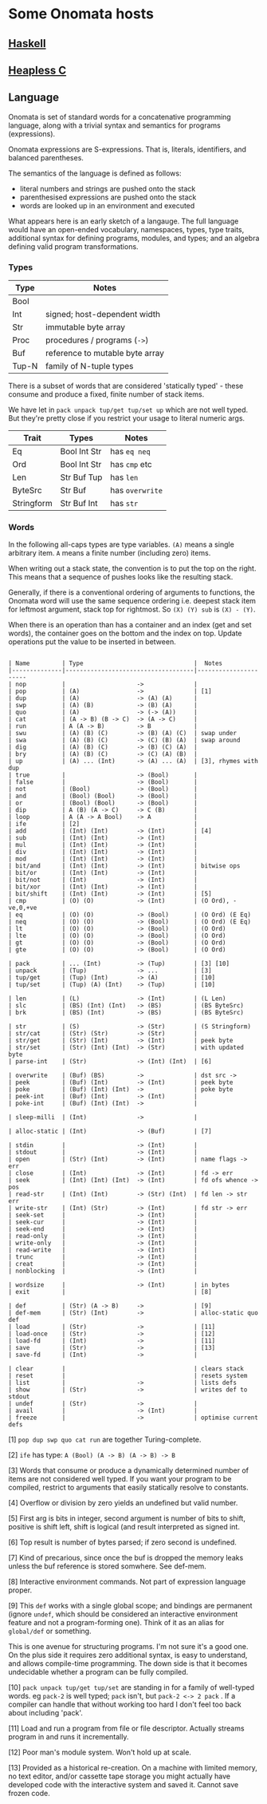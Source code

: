 # Some Onomata hosts

## [Haskell](Haskell/README.md)

## [Heapless C](C-heapless/README.md)

## Language

Onomata is set of standard words for a concatenative programming
language, along with a trivial syntax and semantics for programs
(expressions).

Onomata expressions are S-expressions. That is, literals, identifiers,
and balanced parentheses.

The semantics of the language is defined as follows:
* literal numbers and strings are pushed onto the stack
* parenthesised expressions are pushed onto the stack
* words are looked up in an environment and executed

What appears here is an early sketch of a langauge. The full language
would have an open-ended vocabulary, namespaces, types, type traits,
additional syntax for defining programs, modules, and types; and
an algebra defining valid program transformations.

### Types

| Type  | Notes                           |
|-------|---------------------------------|
| Bool  |                                 |
| Int   | signed; host-dependent width    |
| Str   | immutable byte array            |
| Proc  | procedures / programs (`->`)    |
| Buf   | reference to mutable byte array |
| Tup-N | family of N-tuple types         |

There is a subset of words that are considered 'statically typed' -
these consume and produce a fixed, finite number of stack items.

We have let in `pack unpack tup/get tup/set up` which are not
well typed. But they're pretty close if you restrict your usage 
to literal numeric args.

| Trait      | Types        | Notes           |
|------------|--------------|-----------------|
| Eq         | Bool Int Str | has `eq neq`    |
| Ord        | Bool Int Str | has `cmp` etc   |
| Len        | Str Buf Tup  | has `len`       |
| ByteSrc    | Str Buf      | has `overwrite` |
| Stringform | Str Buf Int  | has `str`       |

### Words

In the following all-caps types are type variables.  `(A)` means a
single arbitrary item. `A` means a finite number (including zero)
items.

When writing out a stack state, the convention is to put the top
on the right. This means that a sequence of pushes looks like the
resulting stack.

Generally, if there is a conventional ordering of arguments to
functions, the Onomata word will use the same sequence ordering
i.e. deepest stack item for leftmost argument, stack top for
rightmost. So `(X) (Y) sub` is `(X) - (Y)`.

When there is an operation than has a container and an index (get
and set words), the container goes on the bottom and the index on
top. Update operations put the value to be inserted in between.

```

| Name         | Type                               |  Notes
|--------------|------------------------------------|----------------------
| nop          |                    ->              | 
| pop          | (A)                ->              | [1]
| dup          | (A)                -> (A) (A)      |
| swp          | (A) (B)            -> (B) (A)      |
| quo          | (A)                -> (-> (A))     |
| cat          | (A -> B) (B -> C)  -> (A -> C)     |
| run          | A (A -> B)         -> B            |
| swu          | (A) (B) (C)        -> (B) (A) (C)  | swap under
| swa          | (A) (B) (C)        -> (C) (B) (A)  | swap around
| dig          | (A) (B) (C)        -> (B) (C) (A)  |
| bry          | (A) (B) (C)        -> (C) (A) (B)  |
| up           | (A) ... (Int)      -> (A) ... (A)  | [3], rhymes with dup
| true         |                    -> (Bool)       |
| false        |                    -> (Bool)       |
| not          | (Bool)             -> (Bool)       |
| and          | (Bool) (Bool)      -> (Bool)       |
| or           | (Bool) (Bool)      -> (Bool)       |
| dip          | A (B) (A -> C)     -> C (B)        |
| loop         | A (A -> A Bool)    -> A            |
| ife          | [2]                                |
| add          | (Int) (Int)        -> (Int)        | [4]
| sub          | (Int) (Int)        -> (Int)        |
| mul          | (Int) (Int)        -> (Int)        |
| div          | (Int) (Int)        -> (Int)        |
| mod          | (Int) (Int)        -> (Int)        |
| bit/and      | (Int) (Int)        -> (Int)        | bitwise ops
| bit/or       | (Int) (Int)        -> (Int)        |
| bit/not      | (Int)              -> (Int)        |
| bit/xor      | (Int) (Int)        -> (Int)        |
| bit/shift    | (Int) (Int)        -> (Int)        | [5]
| cmp          | (O) (O)            -> (Int)        | (O Ord), -ve,0,+ve
| eq           | (O) (O)            -> (Bool)       | (O Ord) (E Eq)
| neq          | (O) (O)            -> (Bool)       | (O Ord) (E Eq)
| lt           | (O) (O)            -> (Bool)       | (O Ord)
| lte          | (O) (O)            -> (Bool)       | (O Ord)
| gt           | (O) (O)            -> (Bool)       | (O Ord)
| gte          | (O) (O)            -> (Bool)       | (O Ord)

| pack         | ... (Int)          -> (Tup)        | [3] [10]
| unpack       | (Tup)              -> ...          | [3]
| tup/get      | (Tup) (Int)        -> (A)          | [10]
| tup/set      | (Tup) (A) (Int)    -> (Tup)        | [10]

| len          | (L)                -> (Int)        | (L Len)
| slc          | (BS) (Int) (Int)   -> (BS)         | (BS ByteSrc)
| brk          | (BS) (Int)         -> (BS)         | (BS ByteSrc)

| str          | (S)                -> (Str)        | (S Stringform)
| str/cat      | (Str) (Str)        -> (Str)        |
| str/get      | (Str) (Int)        -> (Int)        | peek byte
| str/set      | (Str) (Int) (Int)  -> (Str)        | with updated byte
| parse-int    | (Str)              -> (Int) (Int)  | [6]

| overwrite    | (Buf) (BS)         ->              | dst src ->
| peek         | (Buf) (Int)        -> (Int)        | peek byte
| poke         | (Buf) (Int) (Int)  ->              | poke byte
| peek-int     | (Buf) (Int)        -> (Int)        |
| poke-int     | (Buf) (Int) (Int)  ->              |

| sleep-milli  | (Int)              ->              |

| alloc-static | (Int)              -> (Buf)        | [7]

| stdin        |                    -> (Int)        |
| stdout       |                    -> (Int)        |
| open         | (Str) (Int)        -> (Int)        | name flags -> err
| close        | (Int)              -> (Int)        | fd -> err
| seek         | (Int) (Int) (Int)  -> (Int)        | fd ofs whence -> pos
| read-str     | (Int) (Int)        -> (Str) (Int)  | fd len -> str err
| write-str    | (Int) (Str)        -> (Int)        | fd str -> err
| seek-set     |                    -> (Int)        |
| seek-cur     |                    -> (Int)        |
| seek-end     |                    -> (Int)        |
| read-only    |                    -> (Int)        |
| write-only   |                    -> (Int)        |
| read-write   |                    -> (Int)        |
| trunc        |                    -> (Int)        |
| creat        |                    -> (Int)        |
| nonblocking  |                    -> (Int)        |

| wordsize     |                    -> (Int)        | in bytes
| exit         |                                    | [8]

| def          | (Str) (A -> B)     ->              | [9]
| def-mem      | (Str) (Int)        ->              | alloc-static quo def
| load         | (Str)              ->              | [11]
| load-once    | (Str)              ->              | [12]
| load-fd      | (Int)              ->              | [11]
| save         | (Str)              ->              | [13]
| save-fd      | (Int)              ->              |

| clear        |                                    | clears stack
| reset        |                                    | resets system
| list         |                    ->              | lists defs
| show         | (Str)              ->              | writes def to stdout
| undef        | (Str)              ->              |
| avail        |                    -> (Int)        |
| freeze       |                    ->              | optimise current defs

```

[1] `pop dup swp quo cat run` are together Turing-complete.

[2] `ife` has type: `A (Bool) (A -> B) (A -> B) -> B`

[3] Words that consume or produce a dynamically determined number of
items are not considered well typed. If you want your program to
be compiled, restrict to arguments that easily statically resolve
to constants.

[4] Overflow or division by zero yields an undefined but valid number.

[5] First arg is bits in integer, second argument is number of bits
    to shift, positive is shift left, shift is logical (and result
    interpreted as signed int.

[6] Top result is number of bytes parsed; if zero second is undefined.

[7] Kind of precarious, since once the buf is dropped the memory
    leaks unless the buf reference is stored somwhere. See def-mem.

[8] Interactive environment commands. Not part of expression language proper.

[9] This `def` works with a single global scope; and bindings are
    permanent (ignore `undef`, which should be considered an
interactive environment feature and not a program-forming one).
Think of it as an alias for `global/def` or something.

This is one avenue for structuring programs. I'm not sure it's
    a good one. On the plus side it requires zero additional syntax,
is easy to understand, and allows compile-time programming. The down 
side is that it becomes undecidable whether a program can be fully 
compiled.

[10] `pack unpack tup/get tup/set` are standing in for a family of
     well-typed words. eg `pack-2` is well typed; `pack` isn't, but
`pack-2 <-> 2 pack` . If a compiler can handle that without working
too hard I don't feel too back about including 'pack'.

[11] Load and run a program from file or file descriptor. Actually
     streams program in and runs it incrementally.

[12] Poor man's module system. Won't hold up at scale.

[13] Provided as a historical re-creation. On a machine with
     limited memory, no text editor, and/or cassette tape storage 
you might actually have developed code with the interactive system
and saved it. Cannot save frozen code.
